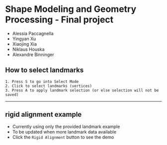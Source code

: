 # Shape Modeling and Geometry Processing - Final project <br>
- Alessia Paccagnella
- Yingyan Xu
- Xiaojing Xia
- Niklaus Houska
- Alexandre Binninger

## How to select landmarks

```
1. Press S to go into Select Mode
2. Click to select landmarks (vertices)
3. Press A to apply landmark selection (or else selection will not be saved)

```

---

## rigid alignment example

- Currently using only the provided landmark example
- To be updated when more landmark data available
- Click the `Rigid Alignment` button to see the demo
